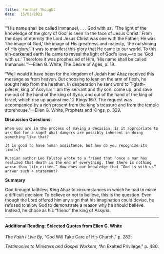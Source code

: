 ```yaml
---
title:  Further Thought
date:  15/01/2021
---
```


“‘His name shall be called Immanuel, . . . God with us.’ ‘The light of the knowledge of the glory of God’ is seen ‘in the face of Jesus Christ.’ From the days of eternity the Lord Jesus Christ was one with the Father; He was ‘the image of God,’ the image of His greatness and majesty, ‘the outshining of His glory.’ It was to manifest this glory that He came to our world. To this sin-darkened earth He came to reveal the light of God's love,—to be ‘God with us.’ Therefore it was prophesied of Him, ‘His name shall be called Immanuel.’”—Ellen G. White, The Desire of Ages, p. 19.

“Well would it have been for the kingdom of Judah had Ahaz received this message as from heaven. But choosing to lean on the arm of flesh, he sought help from the heathen. In desperation he sent word to Tiglath-pileser, king of Assyria: ‘I am thy servant and thy son: come up, and save me out of the hand of the king of Syria, and out of the hand of the king of Israel, which rise up against me.’ 2 Kings 16:7. The request was accompanied by a rich present from the king's treasure and from the temple storehouse.”—Ellen G. White, Prophets and Kings, p. 329.

**Discussion Questions**:

`When you are in the process of making a decision, is it appropriate to ask God for a sign? What dangers are possibly inherent in doing something like that?`

`It is good to have human assistance, but how do you recognize its limits?`

`Russian author Leo Tolstoy wrote to a friend that “once a man has realized that death is the end of everything, then there is nothing worse than life either.” How does our knowledge that “God is with us” answer such a statement?`

**Summary**

God brought faithless King Ahaz to circumstances in which he had to make a difficult decision: To believe or not to believe, this is the question. Even though the Lord offered him any sign that his imagination could devise, he refused to allow God to demonstrate a reason why he should believe. Instead, he chose as his “friend” the king of Assyria.

---

#### Additional Reading: Selected Quotes from Ellen G. White

_The Faith I Live By,_ “God Will Take Care of His Church,” p. 282;

_Testimonies to Ministers and Gospel Workers_, “An Exalted Privilege,” p. 480.